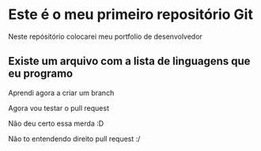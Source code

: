 # Este é o meu primeiro repositório Git

Neste repósitório colocarei meu portfolio de desenvolvedor
## Existe um arquivo com a lista de linguagens que eu programo 

Aprendi agora a criar um branch

Agora vou testar o pull request

Não deu certo essa merda :D

Não to entendendo direito pull request :/